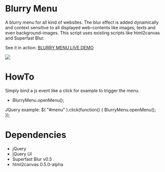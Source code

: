 Blurry Menu
===
A blurry menu for all kind of websites. The blur effect is added dynamically and context sensitive
to all displayed web-contents like images, texts and even background-images.
This script uses existing scripts like html2canvas and Superfast Blur.

See it in action:
<a target="_blank" href="http://www.ymc.ch/sandbox/blurry-menu/index.html">BLURRY MENU LIVE DEMO</a>

<img src="http://www.ymc.ch/wp-content/uploads/2014/12/blurry-menu.gif">

HowTo
===
Simply bind a js event like a click for example to trigger the menu.
* BlurryMenu.openMenu();

JQuery example:
$( "#menu" ).click(function() {
  BlurryMenu.openMenu();
});

Dependencies
===
* jQuery 
* jQuery UI 
* Superfast Blur v0.5
* html2canvas 0.5.0-alpha
